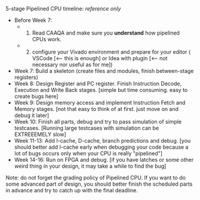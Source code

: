 5-stage Pipelined CPU timeline: *reference only*

- Before Week 7: 
    - 1. Read CAAQA and make sure you **understand** how pipelined CPUs work.
    - 2. configure your Vivado environment and prepare for your editor ( VSCode [<-- this is enough] or Idea with plugin [<-- not necessary nor useful as for me])
- Week 7: Build a skeleton (create files and modules, finish between-stage registers)
- Week 8: Design Register and PC register. Finish Instruction Decode, Execution and Write Back stages. [simple but time consuming. easy to create bugs here]
- Week 9: Design memory access and implement Instruction Fetch and Memory stages. [not that easy to think of at first. just move on and debug it later]
- Week 10: Finish all parts, debug and try to pass simulation of simple testcases. [Running large testcases with simulation can be EXTREEEMELY slow]
- Week 11-13: Add I-cache, D-cache, branch predictions and debug. [you should better add I-cache early when debugging your code because a lot of bugs occurs only when your CPU is really "pipelined"]
- Week 14-16: Run on FPGA and debug. [if you have latches or some other weird thing in your design, it may take a while to find the bug]

Note: do not forget the grading policy of Pipelined CPU. If you want to do some advanced part of design, you should better finish the scheduled parts in advance and try to catch up with the final deadline.